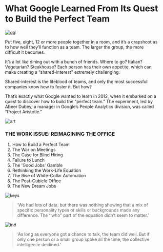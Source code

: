 # What Google Learned From Its Quest to Build the Perfect Team

![ggl](https://images.squarespace-cdn.com/content/v1/576825875016e1c8148e66a4/1588206978193-UIUQFPZWR8O4YRNECFBC/ke17ZwdGBToddI8pDm48kMq626Q3q-ft-md923okrQAUqsxRUqqbr1mOJYKfIPR7LoDQ9mXPOjoJoqy81S2I8N_N4V1vUb5AoIIIbLZhVYxCRW4BPu10St3TBAUQYVKcpVTTPwW8VsjR_8GV38xLNt1RE3h62DzVRErPprTfE9X1VMasuk1hBRGcDy0vfeFC/april+29.png)


Put five, eight, 12 or more people together in a room, and it’s a crapshoot as to how well they’ll function as a team. The larger the group, the more difficult it becomes.

It’s a lot like dining out with a bunch of friends. Where to go? Italian? Vegetarian? Steakhouse? Each person has their own appetite, which can make creating a “shared-interest” extremely challenging.

Shared-interest is the lifeblood of teams, and only the most successful companies know how to foster it. But how?

That’s exactly what Google wanted to learn in 2012, when it embarked on a quest to discover how to build the “perfect team.” The experiment, led by Abeer Dubey, a manager in Google’s People Analytics division, was called “Project Aristotle.”

![art](https://lh3.googleusercontent.com/TAateRpOGZ7R8mKp6SYD7m19r4GNzV0OJSCyu-C8pSa4ewu4B3gI3DzoAcPWUsYlz784bynlrHMUGJSZAuNe-oU=w1614)


### THE WORK ISSUE: REIMAGINING THE OFFICE

01. How to Build a Perfect Team
02. The War on Meetings
03. The Case for Blind Hiring
04. Failure to Lunch
05. The 'Good Jobs' Gamble
06. Rethinking the Work-Life Equation
07. The Rise of White-Collar Automation
08. The Post-Cubicle Office
09. The New Dream Jobs

![keys](https://image.slidesharecdn.com/newresearchrevealssurprisingtruthsaboutwhysomeworkgroupsthriveandothersfalter-160311164936/95/new-research-reveals-surprising-truths-about-why-some-work-groups-thrive-and-others-falter-3-638.jpg?cb=1457718227)

> ‘We had lots of data, but there was nothing showing that a mix of specific personality types or skills or backgrounds made any difference. The ‘‘who’’ part of the equation didn’t seem to matter.’

![ind](https://static01.nyt.com/images/2016/02/28/magazine/28mag-teams2/28mag-teams2-articleLarge.jpg?quality=75&auto=webp&disable=upscale)

> ‘As long as everyone got a chance to talk, the team did well. But if only one person or a small group spoke all the time, the collective intelligence declined.’

